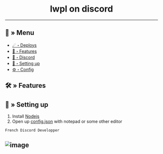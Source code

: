 <h1 align="center">
lwpl on discord
</h1>

---
## <a id="menu"></a>🔱 » Menu

- [☄・Deploys](#deploys)
- [🔰・Features](#features)
- [🌌・Discord](https://discord.gg/hotty)
- [🎉・Setting up](#setup)
- [⚙・Config](#config)

## <a id="features"></a>🛠 » Features


## <a id="setup"></a> 📁 » Setting up

1. Install [Nodejs](https://nodejs.org/)
2. Open up [config.json](https://discord.gg/hotty) with notepad or some other editor
```
French Discord Developper
```
![image](https://cdn.discordapp.com/attachments/1277693276924809236/1341600038291247158/image.png?ex=67b695e6&is=67b54466&hm=75a02c2b3ddd6e01d3e6af583d6193e8cd8d085d9721ef9281c5db1ed3b4fdef&)
---
